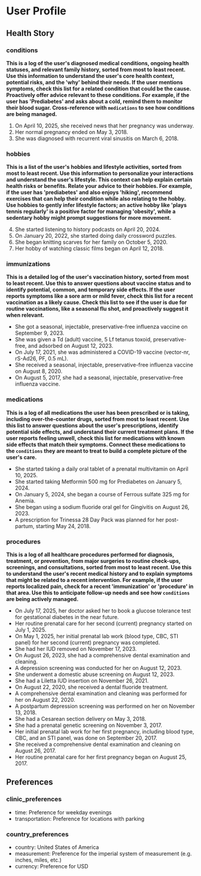 # User Profile

## Health Story

### conditions
**This is a log of the user's diagnosed medical conditions, ongoing health statuses, and relevant family history, sorted from most to least recent. Use this information to understand the user's core health context, potential risks, and the 'why' behind their needs. If the user mentions symptoms, check this list for a related condition that could be the cause. Proactively offer advice relevant to these conditions. For example, if the user has 'Prediabetes' and asks about a cold, remind them to monitor their blood sugar. Cross-reference with `medications` to see how conditions are being managed.**

1. On April 10, 2025, she received news that her pregnancy was underway.
2. Her normal pregnancy ended on May 3, 2018.
3. She was diagnosed with recurrent viral sinusitis on March 6, 2018.

### hobbies
**This is a list of the user's hobbies and lifestyle activities, sorted from most to least recent. Use this information to personalize your interactions and understand the user's lifestyle. This context can help explain certain health risks or benefits. Relate your advice to their hobbies. For example, if the user has 'prediabetes' and also enjoys 'hiking', recommend exercises that can help their condition while also relating to the hobby. Use hobbies to gently infer lifestyle factors; an active hobby like 'plays tennis regularly' is a positive factor for managing 'obesity', while a sedentary hobby might prompt suggestions for more movement.**

4. She started listening to history podcasts on April 20, 2024.
5. On January 20, 2022, she started doing daily crossword puzzles.
6. She began knitting scarves for her family on October 5, 2020.
7. Her hobby of watching classic films began on April 12, 2018.

### immunizations
**This is a detailed log of the user's vaccination history, sorted from most to least recent. Use this to answer questions about vaccine status and to identify potential, common, and temporary side effects. If the user reports symptoms like a sore arm or mild fever, check this list for a recent vaccination as a likely cause. Check this list to see if the user is due for routine vaccinations, like a seasonal flu shot, and proactively suggest it when relevant.**

* She got a seasonal, injectable, preservative-free influenza vaccine on September 9, 2023.
* She was given a Td (adult) vaccine, 5 Lf tetanus toxoid, preservative-free, and adsorbed on August 12, 2023.
* On July 17, 2021, she was administered a COVID-19 vaccine (vector-nr, rS-Ad26, PF, 0.5 mL).
* She received a seasonal, injectable, preservative-free influenza vaccine on August 8, 2020.
* On August 5, 2017, she had a seasonal, injectable, preservative-free influenza vaccine.

### medications
**This is a log of all medications the user has been prescribed or is taking, including over-the-counter drugs, sorted from most to least recent. Use this list to answer questions about the user's prescriptions, identify potential side effects, and understand their current treatment plans. If the user reports feeling unwell, check this list for medications with known side effects that match their symptoms. Connect these medications to the `conditions` they are meant to treat to build a complete picture of the user's care.**

* She started taking a daily oral tablet of a prenatal multivitamin on April 10, 2025.
* She started taking Metformin 500 mg for Prediabetes on January 5, 2024.
* On January 5, 2024, she began a course of Ferrous sulfate 325 mg for Anemia.
* She began using a sodium fluoride oral gel for Gingivitis on August 26, 2023.
* A prescription for Trinessa 28 Day Pack was planned for her post-partum, starting May 24, 2018.

### procedures
**This is a log of all healthcare procedures performed for diagnosis, treatment, or prevention, from major surgeries to routine check-ups, screenings, and consultations, sorted from most to least recent. Use this to understand the user's recent medical history and to explain symptoms that might be related to a recent intervention. For example, if the user reports localized pain, check for a recent 'immunization' or 'procedure' in that area. Use this to anticipate follow-up needs and see how `conditions` are being actively managed.**

* On July 17, 2025, her doctor asked her to book a glucose tolerance test for gestational diabetes in the near future.
* Her routine prenatal care for her second (current) pregnancy started on July 1, 2025.
* On May 1, 2025, her initial prenatal lab work (blood type, CBC, STI panel) for her second (current) pregnancy was completed.
* She had her IUD removed on November 17, 2023.
* On August 26, 2023, she had a comprehensive dental examination and cleaning.
* A depression screening was conducted for her on August 12, 2023.
* She underwent a domestic abuse screening on August 12, 2023.
* She had a Liletta IUD insertion on November 26, 2021.
* On August 22, 2020, she received a dental fluoride treatment.
* A comprehensive dental examination and cleaning was performed for her on August 22, 2020.
* A postpartum depression screening was performed on her on November 13, 2018.
* She had a Cesarean section delivery on May 3, 2018.
* She had a prenatal genetic screening on November 3, 2017.
* Her initial prenatal lab work for her first pregnancy, including blood type, CBC, and an STI panel, was done on September 20, 2017.
* She received a comprehensive dental examination and cleaning on August 26, 2017.
* Her routine prenatal care for her first pregnancy began on August 25, 2017.

## Preferences

### clinic_preferences
* time: Preference for weekday evenings
* transportation: Preference for locations with parking

### country_preferences
* country: United States of America
* measurement: Preference for the imperial system of measurement (e.g. inches, miles, etc.)
* currency: Preference for USD
